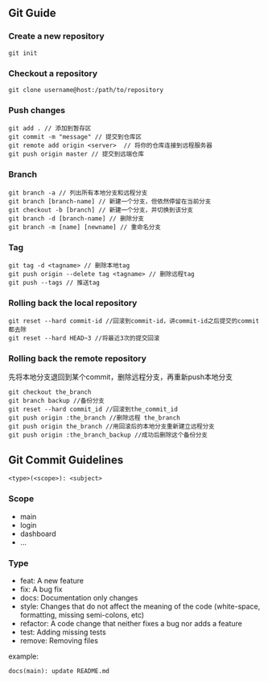 ## Git Guide

### Create a new repository

    git init
    
    
### Checkout a repository
    
    git clone username@host:/path/to/repository


### Push changes

    git add . // 添加到暂存区
    git commit -m "message" // 提交到仓库区
    git remote add origin <server>  // 将你的仓库连接到远程服务器
    git push origin master // 提交到远端仓库
    
### Branch

    git branch -a // 列出所有本地分支和远程分支
    git branch [branch-name] // 新建一个分支，但依然停留在当前分支
    git checkout -b [branch] // 新建一个分支，并切换到该分支
    git branch -d [branch-name] // 删除分支
    git branch -m [name] [newname] // 重命名分支

### Tag

    git tag -d <tagname> // 删除本地tag
    git push origin --delete tag <tagname> // 删除远程tag
    git push --tags // 推送tag

### Rolling back the local repository

	git reset --hard commit-id //回滚到commit-id，讲commit-id之后提交的commit都去除
	git reset --hard HEAD~3 //将最近3次的提交回滚

### Rolling back the remote repository

先将本地分支退回到某个commit，删除远程分支，再重新push本地分支

	git checkout the_branch
	git branch backup //备份分支
	git reset --hard commit_id //回滚到the_commit_id
	git push origin :the_branch //删除远程 the_branch
	git push origin the_branch //用回滚后的本地分支重新建立远程分支
	git push origin :the_branch_backup //成功后删除这个备份分支

## Git Commit Guidelines

```
<type>(<scope>): <subject>
```
### Scope

- main  
- login
- dashboard
- ...

### Type

- feat: A new feature
- fix: A bug fix
- docs: Documentation only changes
- style: Changes that do not affect the meaning of the code (white-space, formatting, missing semi-colons, etc)
- refactor: A code change that neither fixes a bug nor adds a feature
- test: Adding missing tests
- remove: Removing files

example:
```
docs(main): update README.md
```

